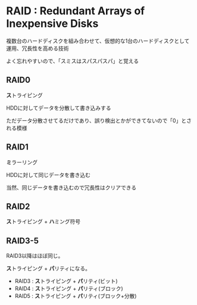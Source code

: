 # RAID : Redundant Arrays of Inexpensive Disks

複数台のハードディスクを組み合わせて、仮想的な1台のハードディスクとして運用、冗長性を高める技術

よく忘れやすいので、「スミスはスパスパスパ」と覚える

## RAID0

**ス**トライピング 

HDDに対してデータを分散して書き込みする

ただデータ分散させてるだけであり、誤り検出とかができてないので「0」とされる模様

## RAID1

**ミ**ラーリング

HDDに対して同じデータを書き込む

当然、同じデータを書き込むので冗長性はクリアできる

## RAID2

**ス**トライピング + **ハ**ミング符号

## RAID3-5

RAID3以降はほぼ同じ。

**ス**トライピング + **パ**リティになる。

- RAID3 : **ス**トライピング + **パ**リティ(ビット)
- RAID4 : **ス**トライピング + **パ**リティ(ブロック)
- RAID5 : **ス**トライピング + **パ**リティ(ブロック+分散)
